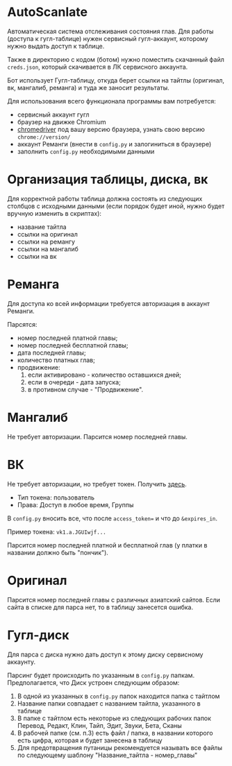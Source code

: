 # AutoScanlate

Автоматическая система отслеживания состояния глав. 
Для работы (доступа к гугл-таблице) нужен сервисный гугл-аккаунт, которому нужно выдать доступ к таблице. 

Также в директорию с кодом (ботом) нужно поместить скачанный файл `creds.json`, который скачивается в ЛК сервисного аккаунта.

Бот использует Гугл-таблицу, откуда берет ссылки на тайтлы (оригинал, вк, мангалиб, реманга) и туда же заносит результаты.

Для использования всего функционала программы вам потребуется:
- сервисный аккаунт гугл
- браузер на движке Chromium
- [chromedriver](https://chromedriver.chromium.org/) под вашу версию браузера, узнать свою версию `chrome://version/` 
- аккаунт Реманги (внести в `config.py` и залогиниться в браузере)
- заполнить `config.py` необходимыми данными

# Организация таблицы, диска, вк
Для корректной работы таблица должна состоять из следующих столбцов с исходными данными (если порядок будет иной, нужно будет вручную изменить в скриптах):
- название тайтла
- ссылки на оригинал
- ссылки на ремангу
- ссылки на мангалиб
- ссылки на вк

# Реманга
Для доступа ко всей информации требуется авторизация в аккаунт Реманги.

Парсятся:
- номер последней платной главы;
- номер последней бесплатной главы;
- дата последней главы;
- количество платных глав;
- продвижение:
  1) если активировано - количество оставшихся дней;
  2) если в очереди - дата запуска;
  3) в противном случае - "Продвижение".

# Мангалиб
Не требует авторизации. Парсится номер последней главы.

# ВК
Не требует авторизации, но требует токен. Получить [здесь](https://vkhost.github.io/). 
- Тип токена: пользователь
- Права: Доступ в любое время, Группы

В `config.py` вносить все, что после `access_token=` и что до `&expires_in`. 

Пример токена: `vk1.a.JGUIwjf...`

Парсится номер последней платной и бесплатной глав (у платки в названии должно быть "пончик").

# Оригинал
Парсится номер последней главы с различных азиатский сайтов. Если сайта в списке для парса нет, то в таблицу занесется ошибка.

# Гугл-диск
Для парса с диска нужно дать доступ к этому диску сервисному аккаунту.

Парсинг будет происходить по указанным в `config.py` папкам. 
Предполагается, что Диск устроен следующим образом:
1) В одной из указанных в `config.py` папок находится папка с тайтлом
2) Название папки совпадает с названием тайтла, указанного в таблице
3) В папке с тайтлом есть некоторые из следующих рабочих папок Перевод, Редакт, Клин, Тайп, Эдит, Звуки, Бета, Сканы
4) В рабочей папке (см. п.3) есть файл / папка, в названии которого есть цифра, которая и будет занесена в таблицу
5) Для предотвращения путаницы рекомендуется называть все файлы по следующему шаблону "Название_тайтла - номер_главы"
